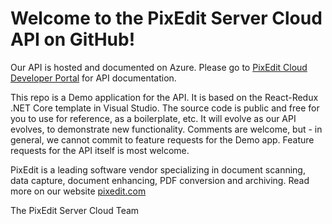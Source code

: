 # Welcome to the PixEdit Server Cloud API on GitHub!

Our API is hosted and documented on Azure. Please go to [PixEdit Cloud Developer Portal](https://pixeditservercloud.developer.azure-api.net/) for API documentation.

This repo is a Demo application for the API. It is based on the React-Redux .NET Core template in Visual Studio. The source code is public and free for you to use for reference, as a boilerplate, etc. It will evolve as our API evolves, to demonstrate new functionality. Comments are welcome, but - in general, we cannot commit to feature requests for the Demo app. Feature requests for the API itself is most welcome.

PixEdit is a leading software vendor specializing in document scanning, data capture, document enhancing, PDF conversion and archiving. Read more on our website [pixedit.com](https://www.pixedit.com)

The PixEdit Server Cloud Team
